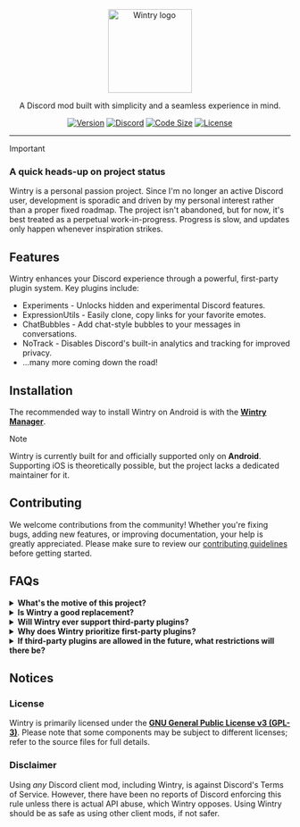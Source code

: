 <div align="center">
	<img height="150" alt="Wintry logo" src="https://github.com/user-attachments/assets/a177d9a0-10bf-43d4-be13-0fe196eda726" />
	<p align="center">A Discord mod built with simplicity and a seamless experience in mind.</p>

[![Version](https://img.shields.io/github/package-json/v/amsyarasyiq/wintry?logo=github)](https://github.com/amsyarasyiq/wintry/releases/latest)
[![Discord](https://img.shields.io/discord/1394286025026572310?logo=discord&logoColor=white&color=5865F2)](https://discord.gg/ybPB5tgD)
[![Code Size](https://img.shields.io/github/languages/code-size/amsyarasyiq/wintry?color=blue)](https://github.com/amsyarasyiq/wintry)
[![License](https://img.shields.io/github/license/amsyarasyiq/wintry?color=007ec6)](https://github.com/amsyarasyiq/wintry/blob/main/LICENSE)

</div>

---

> [!IMPORTANT]
> ### A quick heads-up on project status
> Wintry is a personal passion project. Since I'm no longer an active Discord user, development is sporadic and driven by my personal interest rather than a proper fixed roadmap. The project isn't abandoned, but for now, it's best treated as a perpetual work-in-progress. Progress is slow, and updates only happen whenever inspiration strikes.

## Features
Wintry enhances your Discord experience through a powerful, first-party plugin system. Key plugins include:

- Experiments - Unlocks hidden and experimental Discord features.
- ExpressionUtils - Easily clone, copy links for your favorite emotes.
- ChatBubbles - Add chat-style bubbles to your messages in conversations.
- NoTrack - Disables Discord's built-in analytics and tracking for improved privacy.
- ...many more coming down the road!

## Installation

The recommended way to install Wintry on Android is with the [**Wintry Manager**](https://github.com/wtcord/wt-manager).

> [!NOTE]
> Wintry is currently built for and officially supported only on **Android**. Supporting iOS is theoretically possible, but the project lacks a dedicated maintainer for it.

## Contributing
We welcome contributions from the community! Whether you're fixing bugs, adding new features, or improving documentation, your help is greatly appreciated. Please make sure to review our [contributing guidelines](./CONTRIBUTING.md) before getting started.

## FAQs

<details>
  <summary>
	  <b>What's the motive of this project?</b>
  </summary>

Wintry is an attempt to bring back the proof-of-concept version of Pyoncord while staying true to its goal of being something different. It takes inspiration from existing projects especially from Vencord but follows its own direction.   

> So, what exactly is 'different' this time?

Pyoncord's ultimate goal was to achieve **lazy Metro module acquisition/patching** for performance benefits. After discovering a way to achieve similar benefits while retaining the existing mod's infrastructure, Pyoncord reached its conclusion, and Bunny took over.

However, while developing Pyoncord, there were several other goals besides implementing the lazy module system, such as:  
- **Vencord-like experience** (built-in plugins)  
- **Platform-focused patching** (to access/patch native stuff)  

These goals were fundamentally incompatible with the existing infrastructure, so starting from the ground up was necessary.  

</details>

<details>
  <summary>
	  <b>Is Wintry a good replacement?</b>
  </summary>

Depends. If you value plugin stability over variety, Wintry may be a good replacement for you. Wintry is first-party focused, meaning there may be fewer plugins available compared to other client mods, but they will be more stable and reliable.
</details>

<details>
  <summary>
	  <b>Will Wintry ever support third-party plugins?</b>
  </summary>

**Maybe.** However, Wintry will stay first-party focused, so even if it ever supports third-party plugins, the experience won’t be the same as with other third-party-focused client mods. Discovering and installing third-party plugins will be more difficult, and Wintry will not provide technical support for them. This feature, if introduced, would exist primarily for advanced users.

</details>

<details>
  <summary>
	  <b>Why does Wintry prioritize first-party plugins?</b>
  </summary>

Wintry prioritizes first-party plugins to ensure security, compatibility, and stability. Third-party plugins can introduce risks such as security vulnerabilities, performance issues, and inconsistencies in the user experience. By focusing on first-party development, Wintry can maintain a more controlled and reliable environment.

There are definitely drawbacks to this idea, such as introducing bloat since all plugins are built-in whether you like it or not, or having less plugin variety since all plugins need to be vetted for quality.
</details>

<details>
  <summary>
	  <b>If third-party plugins are allowed in the future, what restrictions will there be?</b>
  </summary>

If Wintry ever supports third-party plugins, users will be able to install whatever they want, but they must acknowledge that:  
- Wintry will not provide technical support for third-party plugins.  
- Users must manually discover, install and manage their third-party plugins.  
- No guarantees will be made regarding security, stability, or compatibility.
</details>

## Notices

### License

Wintry is primarily licensed under the [**GNU General Public License v3 (GPL-3)**](http://www.gnu.org/copyleft/gpl.html). Please note that some components may be subject to different licenses; refer to the source files for full details.

### **Disclaimer**  
Using *any* Discord client mod, including Wintry, is against Discord's Terms of Service. However, there have been no reports of Discord enforcing this rule unless there is actual API abuse, which Wintry opposes. Using Wintry should be as safe as using other client mods, if not safer.

